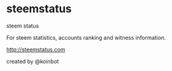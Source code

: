 # steemstatus
steem status


For steem statistics, accounts ranking and witness information.

http://steemstatus.com

created by @koinbot
